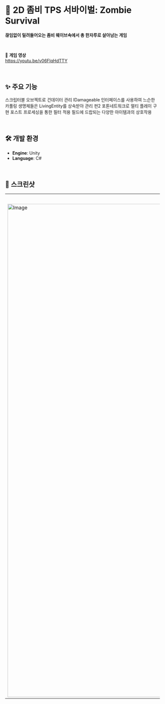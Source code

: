 # 🚀 2D 좀비 TPS 서바이벌: Zombie Survival

**끊임없이 밀려들어오는 좀비 웨이브속에서 총 한자루로 살아남는 게임**

<br>

🎥 **게임 영상**  
https://youtu.be/v06FlqHdTTY

<br>

## ✨ 주요 기능
스크립터블 오브젝트로 건데이터 관리
IDamageable 인터페이스를 사용하여 느슨한 카풀링
생명체들은 LivingEntity를 상속받아 관리
펀2 포톤네트워크로 멀티 플레이 구현
포스트 프로세싱을 통한 필터 적용 
필드에 드랍되는 다양한 아이템과의 상호작용

<br>

## 🛠️ 개발 환경

- **Engine**: Unity  
- **Language**: C#  

<br>

## 📸 스크린샷

<table>
  <tr>
    <td align="center"><b>로비 화면</b></td>
    <td align="center"><b>플레이 화면</b></td>
    <td align="center"><b>게임오버 화면</b></td>
  </tr>
  <tr>
    <td><img width="2563" height="1603" alt="Image" src="https://github.com/user-attachments/assets/52792b1c-d046-4d99-ad05-c7a076e98e53" />
    <td><img width="1282" height="802" alt="Image" src="https://github.com/user-attachments/assets/f8a7d043-90bc-4d59-9c0a-319695dbc553" />
    <td><img width="1284" height="804" alt="Image" src="https://github.com/user-attachments/assets/b8d0752f-e440-4fe1-a99e-806ce2e2f38c" />
  </tr>
</table>

